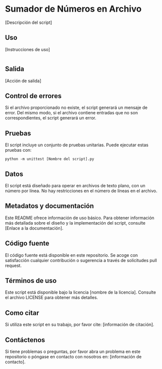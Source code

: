 # Sumador de Números en Archivo

[Descripción del script]

## Uso

[Instrucciones de uso]

```

```


## Salida

[Acción de salida]

## Control de errores

Si el archivo proporcionado no existe, el script generará un mensaje de error. Del mismo modo, si el archivo contiene entradas que no son correspondientes, el script generará un error.

## Pruebas

El script incluye un conjunto de pruebas unitarias. Puede ejecutar estas pruebas con:

```
python -m unittest [Nombre del script].py
```

## Datos

El script está diseñado para operar en archivos de texto plano, con un número por línea. No hay restricciones en el número de líneas en el archivo.

## Metadatos y documentación

Este README ofrece información de uso básico. Para obtener información más detallada sobre el diseño y la implementación del script, consulte [Enlace a la documentación].

## Código fuente

El código fuente está disponible en este repositorio. Se acoge con satisfacción cualquier contribución o sugerencia a través de solicitudes pull request.

## Términos de uso

Este script está disponible bajo la licencia [nombre de la licencia]. Consulte el archivo LICENSE para obtener más detalles.

## Como citar

Si utiliza este script en su trabajo, por favor cite: [información de citación].

## Contáctenos

Si tiene problemas o preguntas, por favor abra un problema en este repositorio o póngase en contacto con nosotros en: [información de contacto].